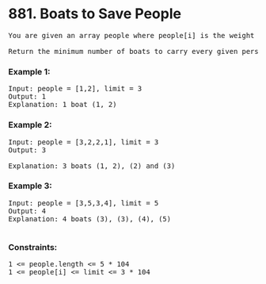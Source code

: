# 881. Boats to Save People

<pre>You are given an array people where people[i] is the weight of the ith person, and an infinite number of boats where each boat can carry a maximum weight of limit. Each boat carries at most two people at the same time, provided the sum of the weight of those people is at most limit.

Return the minimum number of boats to carry every given person.</pre>

 

### Example 1:

<pre>Input: people = [1,2], limit = 3
Output: 1
Explanation: 1 boat (1, 2)</pre>

### Example 2:
<pre>
Input: people = [3,2,2,1], limit = 3
Output: 3

Explanation: 3 boats (1, 2), (2) and (3)</pre>

### Example 3:
<pre>
Input: people = [3,5,3,4], limit = 5
Output: 4
Explanation: 4 boats (3), (3), (4), (5)
 </pre>

### Constraints:
<pre>
1 <= people.length <= 5 * 104
1 <= people[i] <= limit <= 3 * 104</pre>
